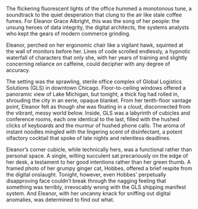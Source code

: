 The flickering fluorescent lights of the office hummed a monotonous tune, a soundtrack to the quiet desperation that clung to the air like stale coffee fumes. For Eleanor Grace Albright, this was the song of her people: the unsung heroes of data integrity, the digital architects, the systems analysts who kept the gears of modern commerce grinding.

Eleanor, perched on her ergonomic chair like a vigilant hawk, squinted at the wall of monitors before her. Lines of code scrolled endlessly, a hypnotic waterfall of characters that only she, with her years of training and slightly concerning reliance on caffeine, could decipher with any degree of accuracy.

The setting was the sprawling, sterile office complex of Global Logistics Solutions (GLS) in downtown Chicago. Floor-to-ceiling windows offered a panoramic view of Lake Michigan, but tonight, a thick fog had rolled in, shrouding the city in an eerie, opaque blanket. From her tenth-floor vantage point, Eleanor felt as though she was floating in a cloud, disconnected from the vibrant, messy world below. Inside, GLS was a labyrinth of cubicles and conference rooms, each one identical to the last, filled with the hushed clicks of keyboards and the murmur of hushed phone calls. The aroma of instant noodles mingled with the lingering scent of disinfectant, a potent olfactory cocktail that spoke of late nights and relentless deadlines.

Eleanor’s corner cubicle, while technically hers, was a functional rather than personal space. A single, wilting succulent sat precariously on the edge of her desk, a testament to her good intentions rather than her green thumb. A framed photo of her grumpy ginger cat, Hobbes, offered a brief respite from the digital onslaught. Tonight, however, even Hobbes' perpetually disapproving face couldn’t break through the nagging feeling that something was terribly, irrevocably wrong with the GLS shipping manifest system. And Eleanor, with her uncanny knack for sniffing out digital anomalies, was determined to find out what.
